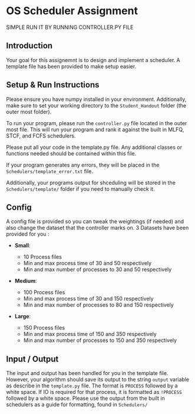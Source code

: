 # OS Scheduler Assignment 
SIMPLE RUN IT BY RUNNING CONTROLLER.PY FILE

## Introduction
Your goal for this assignemnt is to design and implement a scheduler. A template file has been provided to make setup easier. 

## Setup & Run Instructions
Please ensure you have numpy installed in your environment. Additionally, make sure to set your working directory to the `Student_Handout` folder (the outer most folder).  

To run your program, please run the `controller.py` file located in the outer most file. This will run your program and rank it against the built in MLFQ, STCF, and FCFS schedulers.  

Please put all your code in the template.py file. Any additional classes or functions needed should be contained within this file.  

If your program generates any errors, they will be placed in the `Schedulers/template_error.txt` file.  

Additionally, your programs output for shceduling will be stored in the `Schedulers/template/` folder if you need to manually check it.

## Config 
A config file is provided so you can tweak the weightings (if needed) and also change the dataset that the controller marks on. 3 Datasets have been provided for you :  
* **Small**:  
  * 10 Process files
  * Min and max process time of 30 and 50 respectively
  * Min and max number of processes to 30 and 50 respectively   
  
* **Medium**:  
  * 100 Process files
  * Min and max process time of 30 and 150 respectively
  * Min and max number of processes to 80 and 150 respectively 

* **Large**:  
  * 150 Process files
  * Min and max process time of 150 and 350 respectively
  * Min and max number of processes to 150 and 350 respectively 

## Input / Output
The input and output has been handled for you in the template file. However, your algorithm should save its output to the string  `output` variable as describe in the `template.py` file. The format is `PROCESS` followed by a white space. If IO is required for that process, it is formatted as `!PROCESS` followed by a white space. Please use the output from the built in schedulers as a guide for formatting, found in `Schedulers/`

